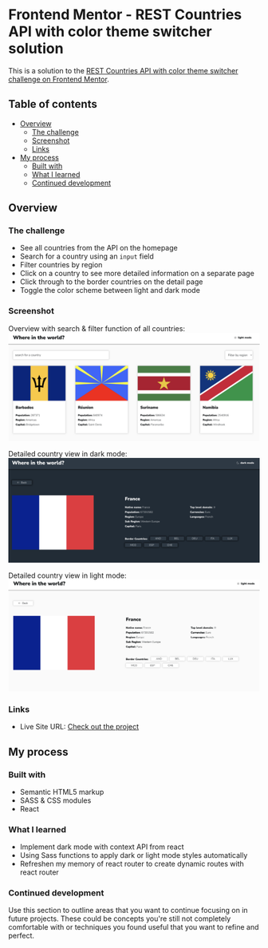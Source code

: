 # Frontend Mentor - REST Countries API with color theme switcher solution

This is a solution to the [REST Countries API with color theme switcher challenge on Frontend Mentor](https://www.frontendmentor.io/challenges/rest-countries-api-with-color-theme-switcher-5cacc469fec04111f7b848ca).

## Table of contents

- [Overview](#overview)
  - [The challenge](#the-challenge)
  - [Screenshot](#screenshot)
  - [Links](#links)
- [My process](#my-process)
  - [Built with](#built-with)
  - [What I learned](#what-i-learned)
  - [Continued development](#continued-development)

## Overview

### The challenge

- See all countries from the API on the homepage
- Search for a country using an `input` field
- Filter countries by region
- Click on a country to see more detailed information on a separate page
- Click through to the border countries on the detail page
- Toggle the color scheme between light and dark mode

### Screenshot

Overview with search & filter function of all countries:
![](./public/overview.png)

Detailed country view in dark mode:
![](./public/france-dark-mode.png)

Detailed country view in light mode:
![](./public/france-light-mode.png)

### Links

- Live Site URL: [Check out the project](https://fastidious-pothos-a56338.netlify.app/)

## My process

### Built with

- Semantic HTML5 markup
- SASS & CSS modules
- React

### What I learned

- Implement dark mode with context API from react
- Using Sass functions to apply dark or light mode styles automatically
- Refreshen my memory of react router to create dynamic routes with react router

### Continued development

Use this section to outline areas that you want to continue focusing on in future projects. These could be concepts you're still not completely comfortable with or techniques you found useful that you want to refine and perfect.
